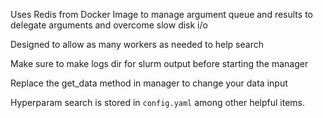 Uses Redis from Docker Image to manage argument queue and results to delegate arguments and overcome slow disk i/o

Designed to allow as many workers as needed to help search

Make sure to make logs dir for slurm output before starting the manager

Replace the get_data method in manager to change your data input

Hyperparam search is stored in `config.yaml` among other helpful items.
